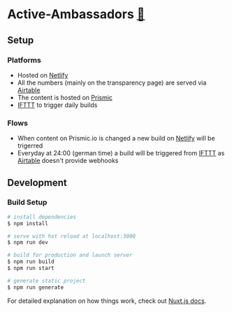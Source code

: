 # Active-Ambassadors [🔗](https://active-ambassadors.org)

## Setup

### Platforms

* Hosted on [Netlify](https://www.netlify.com/)
* All the numbers (mainly on the transparency page) are served via [Airtable](https://airtable.com/)
* The content is hosted on [Prismic](https://prismic.io/)
* [IFTTT](https://ifttt.com/) to trigger daily builds

### Flows

* When content on Prismic.io is changed a new build on [Netlify](https://www.netlify.com/) will be trigerred
* Everyday at 24:00 (german time) a build will be triggered from [IFTTT](https://ifttt.com/) as [Airtable](https://airtable.com/) doesn't provide webhooks

## Development

### Build Setup

```bash
# install dependencies
$ npm install

# serve with hot reload at localhost:3000
$ npm run dev

# build for production and launch server
$ npm run build
$ npm run start

# generate static project
$ npm run generate
```

For detailed explanation on how things work, check out [Nuxt.js docs](https://nuxtjs.org).

